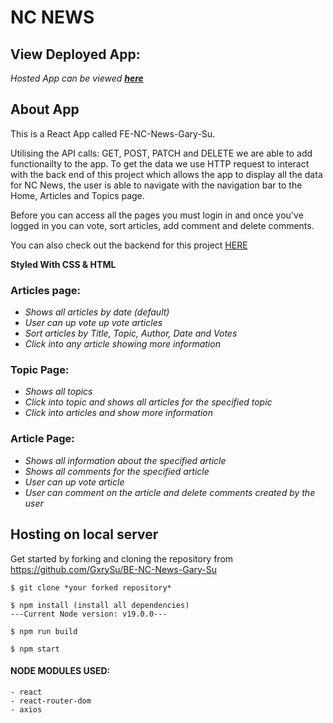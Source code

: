 # NC NEWS

## View Deployed App:

*Hosted App can be viewed* **_[here](https://fe-nc-news-gary-80yfrpoiy-gxrysu.vercel.app/)_**

## About App

This is a React App called FE-NC-News-Gary-Su.

Utilising the API calls: GET, POST, PATCH and DELETE we are able to add functionailty to the app.
To get the data we use HTTP request to interact with the back end of this project which allows the app to display all the data for NC News, the user is able to navigate with the navigation bar to the Home, Articles and Topics page.

Before you can access all the pages you must login in and once you've logged in you can vote, sort articles, add comment and delete comments.

You can also check out the backend for this project [HERE](https://github.com/GxrySu/BE-NC-News-Gary-Su)

**Styled With CSS & HTML**

### Articles page:

- _Shows all articles by date (default)_
- _User can up vote up vote articles_
- _Sort articles by Title, Topic, Author, Date and Votes_
- _Click into any article showing more information_

### Topic Page:

- _Shows all topics_
- _Click into topic and shows all articles for the specified topic_
- _Click into articles and show more information_

### Article Page:

- _Shows all information about the specified article_
- _Shows all comments for the specified article_
- _User can up vote article_
- _User can comment on the article and delete comments created by the user_

## Hosting on local server

Get started by forking and cloning the repository from https://github.com/GxrySu/BE-NC-News-Gary-Su

    $ git clone *your forked repository*

    $ npm install (install all dependencies)
    ---Current Node version: v19.0.0---

    $ npm run build

    $ npm start

#### NODE MODULES USED:

    - react
    - react-router-dom
    - axios